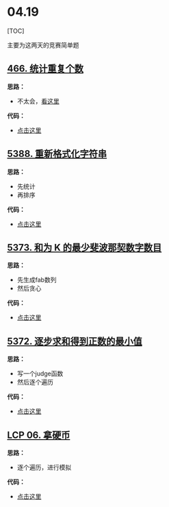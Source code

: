 # 04.19

[TOC]

主要为这两天的竞赛简单题

## [466. 统计重复个数](https://leetcode-cn.com/problems/count-the-repetitions/)

**思路：**

- 不太会，[看这里](https://leetcode-cn.com/problems/count-the-repetitions/solution/tong-ji-zhong-fu-ge-shu-by-leetcode-solution/)

**代码：**

- [点击这里](./getMaxRepetitions.go)

## [5388. 重新格式化字符串](https://leetcode-cn.com/problems/reformat-the-string/)

**思路：**

- 先统计
- 再排序

**代码：**

- [点击这里](./reformat.go)

## [5373. 和为 K 的最少斐波那契数字数目](https://leetcode-cn.com/problems/find-the-minimum-number-of-fibonacci-numbers-whose-sum-is-k/)

**思路：**

- 先生成fab数列
- 然后贪心

**代码：**

- [点击这里](./findMinFibonacciNumbers.go)

## [5372. 逐步求和得到正数的最小值](https://leetcode-cn.com/problems/minimum-value-to-get-positive-step-by-step-sum/)

**思路：**

- 写一个judge函数
- 然后逐个遍历

**代码：**

- [点击这里](./minStartValue.go)

## [LCP 06. 拿硬币](https://leetcode-cn.com/problems/na-ying-bi/)

**思路：**

- 逐个遍历，进行模拟

**代码：**

- [点击这里](./minCount.go)

